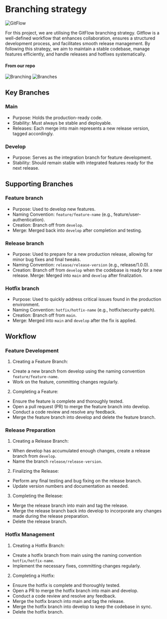 # Branching strategy 
![GitFlow](/gitflow.png)

For this project, we are utilising the GitFlow branching strategy. 
Gitflow is a well-defined workflow that enhances collaboration, ensures a structured development process, and facilitates smooth release management.
By following this strategy, we aim to maintain a stable codebase, manage features efficiently, and handle releases and hotfixes systematically.

#### From our repo
![Branching](/branching.png)
![Branches](/branches.png)

## Key Branches
### Main 
- Purpose: Holds the production-ready code.
- Stability: Must always be stable and deployable.
- Releases: Each merge into main represents a new release version, tagged accordingly.

### Develop 
- Purpose: Serves as the integration branch for feature development.
- Stability: Should remain stable with integrated features ready for the next release.

## Supporting Branches 
### Feature branch
- Purpose: Used to develop new features.
- Naming Convention: `feature/feature-name` (e.g., feature/user-authentication).
- Creation: Branch off from `develop`.
- Merge: Merged back into `develop` after completion and testing.

### Release branch 
- Purpose: Used to prepare for a new production release, allowing for minor bug fixes and final tweaks.
- Naming Convention: `release/release-version` (e.g., release/1.0.0).
- Creation: Branch off from `develop` when the codebase is ready for a new release.
Merge: Merged into `main` and `develop` after finalization.

### Hotfix branch
- Purpose: Used to quickly address critical issues found in the production environment.
- Naming Convention: `hotfix/hotfix-name` (e.g., hotfix/security-patch).
- Creation: Branch off from `main`.
- Merge: Merged into `main` and `develop` after the fix is applied.


## Workflow 
### Feature Development
1. Creating a Feature Branch:

- Create a new branch from develop using the naming convention `feature/feature-name`.
- Work on the feature, committing changes regularly.

2. Completing a Feature:

- Ensure the feature is complete and thoroughly tested.
- Open a pull request (PR) to merge the feature branch into develop.
- Conduct a code review and resolve any feedback.
- Merge the feature branch into develop and delete the feature branch.

### Release Preparation
1. Creating a Release Branch:

- When develop has accumulated enough changes, create a release branch from `develop`.
- Name the branch `release/release-version`.

2. Finalizing the Release:

- Perform any final testing and bug fixing on the release branch.
- Update version numbers and documentation as needed.

3. Completing the Release:

- Merge the release branch into main and tag the release.
- Merge the release branch back into develop to incorporate any changes made during the release preparation.
- Delete the release branch.

### Hotfix Management
1. Creating a Hotfix Branch:

- Create a hotfix branch from main using the naming convention `hotfix/hotfix-name`.
- Implement the necessary fixes, committing changes regularly.

2. Completing a Hotfix:

- Ensure the hotfix is complete and thoroughly tested.
- Open a PR to merge the hotfix branch into main and develop.
- Conduct a code review and resolve any feedback.
- Merge the hotfix branch into main and tag the release.
- Merge the hotfix branch into develop to keep the codebase in sync.
- Delete the hotfix branch.
